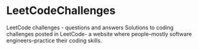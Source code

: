 # LeetCodeChallenges
LeetCode challenges - questions and answers
Solutions to coding challenges posted in LeetCode- a website where people–mostly software engineers–practice their coding skills. 
